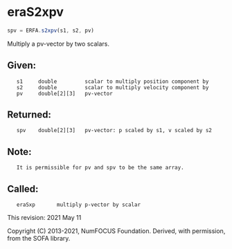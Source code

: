 # eraS2xpv

```js
spv = ERFA.s2xpv(s1, s2, pv)
```

Multiply a pv-vector by two scalars.

## Given:
```
   s1     double         scalar to multiply position component by
   s2     double         scalar to multiply velocity component by
   pv     double[2][3]   pv-vector
```

## Returned:
```
   spv    double[2][3]   pv-vector: p scaled by s1, v scaled by s2
```

## Note:
```
   It is permissible for pv and spv to be the same array.
```

## Called:
```
   eraSxp       multiply p-vector by scalar
```

This revision:  2021 May 11

Copyright (C) 2013-2021, NumFOCUS Foundation.
Derived, with permission, from the SOFA library.
